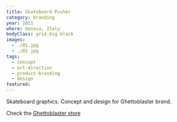 ```yaml
---
title: Skateboard Pusher
category: branding
year: 2021
where: Genova, Italy
bodyClass: grid_big black
images:
  - ./01.jpg
  - ./02.jpg
tags:
  - concept
  - art-direction
  - product-branding
  - design
featured:
---
```


Skateboard graphics. Concept and design for Ghettoblaster brand.

Check the [Ghettoblaster store](https://ghettoblasterwear/?source=rokma.com)
